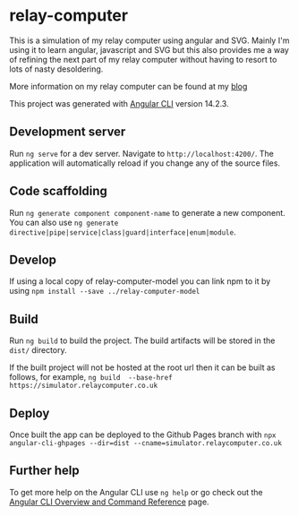 # relay-computer
This is a simulation of my relay computer using angular and SVG. Mainly I'm using it to learn angular, javascript and SVG but this also provides me a way of refining the next part of my relay computer without having to resort to lots of nasty desoldering.

More information on my relay computer can be found at my [blog](https://relaycomputer.co.uk)

This project was generated with [Angular CLI](https://github.com/angular/angular-cli) version 14.2.3.

## Development server

Run `ng serve` for a dev server. Navigate to `http://localhost:4200/`. The application will automatically reload if you change any of the source files.

## Code scaffolding

Run `ng generate component component-name` to generate a new component. You can also use `ng generate directive|pipe|service|class|guard|interface|enum|module`.

## Develop

If using a local copy of relay-computer-model you can link npm to it by using `npm install --save ../relay-computer-model`

## Build

Run `ng build` to build the project. The build artifacts will be stored in the `dist/` directory.

If the built project will not be hosted at the root url then it can be built as follows, for example, `ng build  --base-href https://simulator.relaycomputer.co.uk`

## Deploy

Once built the app can be deployed to the Github Pages branch with
`npx angular-cli-ghpages --dir=dist --cname=simulator.relaycomputer.co.uk`

## Further help

To get more help on the Angular CLI use `ng help` or go check out the [Angular CLI Overview and Command Reference](https://angular.io/cli) page.
